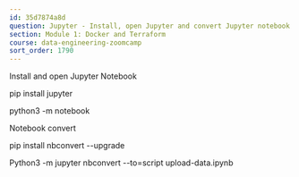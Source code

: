 ```yaml
---
id: 35d7874a8d
question: Jupyter - Install, open Jupyter and convert Jupyter notebook to Python script
section: Module 1: Docker and Terraform
course: data-engineering-zoomcamp
sort_order: 1790
---
```


Install and open Jupyter Notebook

pip install jupyter

python3 -m notebook

Notebook convert

pip install nbconvert --upgrade

Python3 -m jupyter nbconvert --to=script upload-data.ipynb

